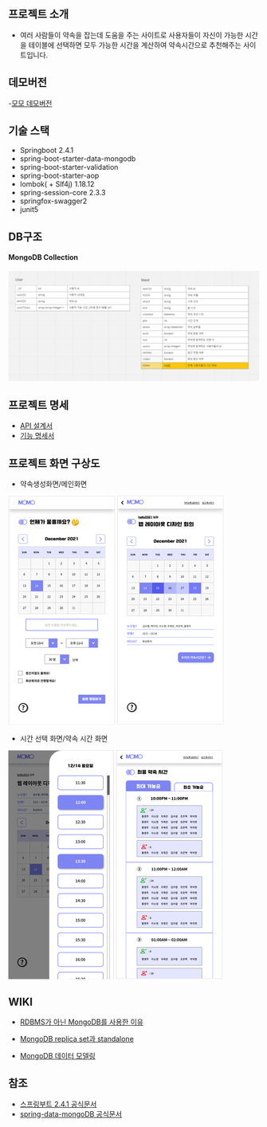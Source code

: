## 프로젝트 소개
- 여러 사람들이 약속을 잡는데 도움을 주는 사이트로 사용자들이 자신이 가능한 시간을 테이블에 선택하면 모두 가능한 시간을 계산하여 약속시간으로 추천해주는 사이트입니다.


## 데모버전
-[모모 데모버전](https://letsmeeet.azurewebsites.net/)

## 기술 스택
   - Springboot 2.4.1
   - spring-boot-starter-data-mongodb
   - spring-boot-starter-validation
   - spring-boot-starter-aop
   - lombok( + Slf4j) 1.18.12
   - spring-session-core 2.3.3
   - springfox-swagger2
   - junit5

   
## DB구조
#### MongoDB Collection
![](./image/2021-08-04-00-52-21.png)


## 프로젝트 명세
- [API 설계서](https://momoapi.azurewebsites.net/swagger-ui.html)
- [기능 명세서](https://www.notion.so/452c8c2414eb4e728c4f276fd02b075f?v=ab3467090fbf4f1ba295b68434339353)

   
## 프로젝트 화면 구상도
- 약속생성화면/메인화면


![약속 생성 화면](./image/2021-08-04-00-04-17.png)
![메인 화면](./image/2021-08-04-00-05-57.png)



- 시간 선택 화면/약속 시간 화면


![시간 선택 화면](./image/2021-08-04-00-05-19.png)
![약속 시간 화면](./image/2021-08-04-00-07-32.png)


## WIKI
- [RDBMS가 아닌 MongoDB를 사용한 이유](https://github.com/Modu-Moija/momo-server/wiki/RDBMS%EA%B0%80-%EC%95%84%EB%8B%8C-MongoDB%EB%A5%BC-%EC%82%AC%EC%9A%A9%ED%95%9C-%EC%9D%B4%EC%9C%A0)

- [MongoDB replica set과 standalone](https://github.com/Modu-Moija/momo-server/wiki/mongodb-replica-set-vs-standalone)

- [MongoDB 데이터 모델링](https://durumiss.tistory.com/10)

## 참조
- [스프링부트 2.4.1 공식문서](https://docs.spring.io/spring-boot/docs/2.4.1-SNAPSHOT/reference/pdf/spring-boot-reference.pdf)
- [spring-data-mongoDB 공식문서](https://docs.spring.io/spring-data/mongodb/docs/3.2.3/reference/html/#reference)
